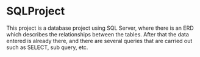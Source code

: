 # SQLProject
This project is a database project using SQL Server, where there is an ERD which describes the relationships between the tables. After that the data entered is already there, and there are several queries that are carried out such as SELECT, sub query, etc.
